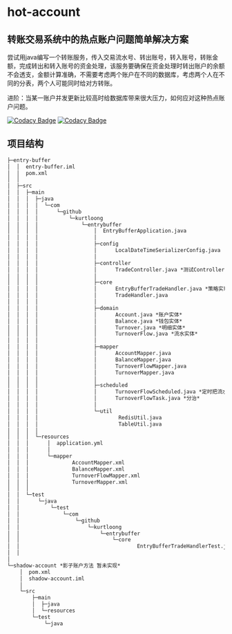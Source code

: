 # hot-account
## 转账交易系统中的热点账户问题简单解决方案
尝试用java编写一个转账服务，传入交易流水号、转出账号，转入账号，转账金额，完成转出和转入账号的资金处理，该服务要确保在资金处理时转出账户的余额不会透支，金额计算准确，不需要考虑两个账户在不同的数据库，考虑两个人在不同的分表，两个人可能同时给对方转账。

进阶：当某一账户并发更新比较高时给数据库带来很大压力，如何应对这种热点账户问题。

[![Codacy Badge](https://api.codacy.com/project/badge/Grade/ed7acd9f639e4eafb746789be644308e)](https://app.codacy.com/gh/kurtloong/hot-account?utm_source=github.com&utm_medium=referral&utm_content=kurtloong/hot-account&utm_campaign=Badge_Grade_Settings)
[![Codacy Badge](https://app.codacy.com/project/badge/Grade/cb5385f3291e4364967d1a03e7d58341)](https://www.codacy.com/gh/kurtloong/hot-account/dashboard?utm_source=github.com&amp;utm_medium=referral&amp;utm_content=kurtloong/hot-account&amp;utm_campaign=Badge_Grade)

## 项目结构
```txt
├─entry-buffer
│  │  entry-buffer.iml
│  │  pom.xml
│  │  
│  ├─src
│  │  ├─main
│  │  │  ├─java
│  │  │  │  └─com
│  │  │  │      └─github
│  │  │  │          └─kurtloong
│  │  │  │              └─entrybuffer
│  │  │  │                  │  EntryBufferApplication.java
│  │  │  │                  │  
│  │  │  │                  ├─config
│  │  │  │                  │      LocalDateTimeSerializerConfig.java
│  │  │  │                  │      
│  │  │  │                  ├─controller
│  │  │  │                  │      TradeController.java *测试Controller*
│  │  │  │                  │      
│  │  │  │                  ├─core
│  │  │  │                  │      EntryBufferTradeHandler.java *策略实现*
│  │  │  │                  │      TradeHandler.java 
│  │  │  │                  │      
│  │  │  │                  ├─domain
│  │  │  │                  │      Account.java *账户实体*
│  │  │  │                  │      Balance.java *钱包实体*
│  │  │  │                  │      Turnover.java *明细实体*
│  │  │  │                  │      TurnoverFlow.java *流水实体*
│  │  │  │                  │      
│  │  │  │                  ├─mapper
│  │  │  │                  │      AccountMapper.java
│  │  │  │                  │      BalanceMapper.java
│  │  │  │                  │      TurnoverFlowMapper.java
│  │  │  │                  │      TurnoverMapper.java
│  │  │  │                  │      
│  │  │  │                  ├─scheduled
│  │  │  │                  │      TurnoverFlowScheduled.java *定时把流水入账到明细*
│  │  │  │                  │      TurnoverFlowTask.java *分治*
│  │  │  │                  │      
│  │  │  │                  └─util
│  │  │  │                          RedisUtil.java
│  │  │  │                          TableUtil.java
│  │  │  │                          
│  │  │  └─resources
│  │  │      │  application.yml
│  │  │      │  
│  │  │      └─mapper
│  │  │              AccountMapper.xml
│  │  │              BalanceMapper.xml
│  │  │              TurnoverFlowMapper.xml
│  │  │              TurnoverMapper.xml
│  │  │              
│  │  └─test
│  │      └─java
│  │          └─test
│  │              └─com
│  │                  └─github
│  │                      └─kurtloong
│  │                          └─entrybuffer
│  │                              └─core
│  │                                      EntryBufferTradeHandlerTest.java
│  │                                      
│                                      
└─shadow-account *影子账户方法 暂未实现*
    │  pom.xml
    │  shadow-account.iml
    │  
    └─src
        ├─main
        │  ├─java
        │  └─resources
        └─test
            └─java



```
